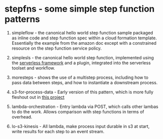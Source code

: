 # stepfns - some simple step function patterns

1. simpleflow - the canonical hello world step function sample packaged
as inline code and step function spec within a cloud formation template. 
Essentially the example from the amazon doc except with a constrained 
resource on the step function service policy.

2. simplesls - the canonical hello world step function, implemented using
the [serverless framework](https://serverless.com/) and a plugin, integrated
into the serverless toolset and workflow.

3. moresteps - shows the use of a multistep process, including how
to pass data between steps, and how to instantiate a downstream process.

4. s3-for-process-data - Early version of this pattern, which is more fully fleshout out in [this project](https://github.com/d-smith/sfs3)

5. lambda-orchestration - Entry lambda via POST, which calls other lambas to do the work. Allows comparison with step functions in terms of overhead.

6. lo-s3-kinesis - All lambda, make process input durable in s3 at start, write results for each step to an event stream.
